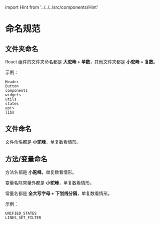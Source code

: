 import Hint from '../../../src/components/Hint'

# 命名规范

## 文件夹命名

<Hint type="best">React 组件的文件夹命名都是 **大驼峰 + 单数**，其他文件夹都是 **小驼峰 + 复数**。</Hint>


示例：

```text
Header
Button
components
widgets
utils
states
apis
libs
```

## 文件命名

<Hint type="best">文件命名都是 **小驼峰**，单复数看情形。</Hint>


## 方法/变量命名

<Hint type="best">方法名都是 **小驼峰**，单复数看情形。</Hint>


<Hint type="best">变量名除常量外都是 **小驼峰**，单复数看情形。</Hint>


<Hint type="best">常量名都是 **全大写字母 + 下划线分隔**，单复数看情形。</Hint>


示例：

```text
UNIFIED_STATES
LINES_SET_FILTER
```

